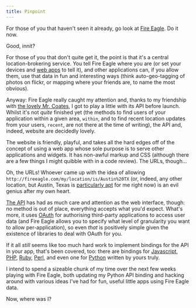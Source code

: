 ```yaml
---
title: Pinpoint
---
```

For those of you that haven't seen it already, go look at [Fire
Eagle][]. Do it now.

Good, innit?

For those of you that don't quite get it, the point is that it's a
central location-brokering service. You tell Fire Eagle where you are
(or set your devices and [web apps][Dopplr] to tell it), and other
applications can, if you allow them, use that data in fun and
interesting ways (think auto-geo-tagging of photos on flickr, or mapping
where your friends are, to name the most obvious).

Anyway: Fire Eagle really caught my attention and, thanks to my
friendship with [the lovely Mr. Coates][Tom Coates], I got to play a
little with its API before launch. Whilst it's not *quite* finished yet
(the methods to find users of your application within a given area,
`within`, and to find recent location updates from your users, `recent`,
are not there at the time of writing), the API and, indeed, website are
decidedly lovely.

The website is friendly, playful, and takes all the hard edges off of
the concept of using a web app whose sole purpose is to serve other
applications and widgets. It has non-awful markup and CSS (although
there are a few things I might quibble with in a code review). The URLs,
though…

Oh, the URLs! Whoever came up with the idea of allowing
`http://fireeagle.com/my/location/is/Austin%20TX` (or, indeed, any other
location, but Austin, Texas is [particularly apt][SXSW 08] for me right
now) is an evil genius after my own heart.

[The API][Fire Eagle API] has had as much care and attention as the web
interface, though: no method is out of place, everything accepts what
you'd expect. What's more, it uses [OAuth][] for authorising third-party
applications to access user data (and Fire Eagle allows you to specify
what level of granularity you want to allow per-application), so even
*that* is positively simple given the existence of libraries to deal
with OAuth for you.

If it all *still* seems like too much hard work to implement bindings
for the API in your app, that's been covered, too: there are bindings
for [Javascript][fe JS binding], [PHP][fe PHP binding], [Ruby][fe Ruby binding],
[Perl][fe Perl binding], and even one for [Python][fe Python binding]
written by yours truly.

I intend to spend a sizeable chunk of my time over the next few weeks
playing with Fire Eagle, both updating my Python API binding and hacking
around with various ideas I've had for fun, useful little apps using
Fire Eagle data.

Now, where was I?


[fe JS binding]: http://fireeagle.yahoo.net/developer/code/javascript
[fe PHP binding]: http://fireeagle.yahoo.net/developer/code/php
[fe Perl binding]: http://fireeagle.yahoo.net/developer/code/perl
[fe Ruby binding]: http://fireeagle.yahoo.net/developer/code/ruby
[fe Python binding]: http://fireeagle.yahoo.net/developer/code/python
[Fire Eagle]:  http://fireeagle.com/
[Fire Eagle API]: http://fireeagle.com/developers/ "Fire Eagle's API documentation"
[Dopplr]:      http://blog.dopplr.com/index.php/2008/03/05/dopplr-at-etech-announcing-fire-eagle-integration/        "Dopplr announces Fire Eagle integration"
[Tom Coates]:  http://plasticbag.org/ "Tom Coates's Plasticbag"
[SXSW 08]:     http://2008.sxsw.com/     "South by South-West 2008"
[OAuth]:       http://oauth.net/
